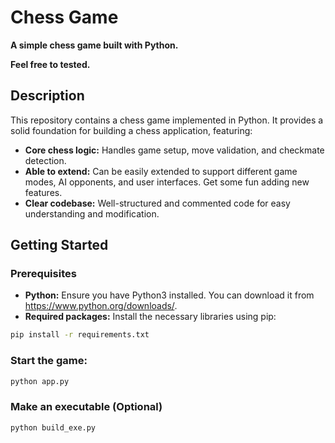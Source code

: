 # Chess Game

**A simple chess game built with Python.**

**Feel free to tested.**

## Description
This repository contains a chess game implemented in Python. It provides a solid foundation for building a chess application, featuring:

* **Core chess logic:** Handles game setup, move validation, and checkmate detection.
* **Able to extend:** Can be easily extended to support different game modes, AI opponents, and user interfaces. Get some fun adding new features.
* **Clear codebase:** Well-structured and commented code for easy understanding and modification.


## Getting Started

### Prerequisites
* **Python:** Ensure you have Python3 installed. You can download it from https://www.python.org/downloads/.
* **Required packages:** Install the necessary libraries using pip:

```bash
pip install -r requirements.txt
```

### Start the game:

```bash
python app.py
```
### Make an executable (Optional)

```bash
python build_exe.py
```


